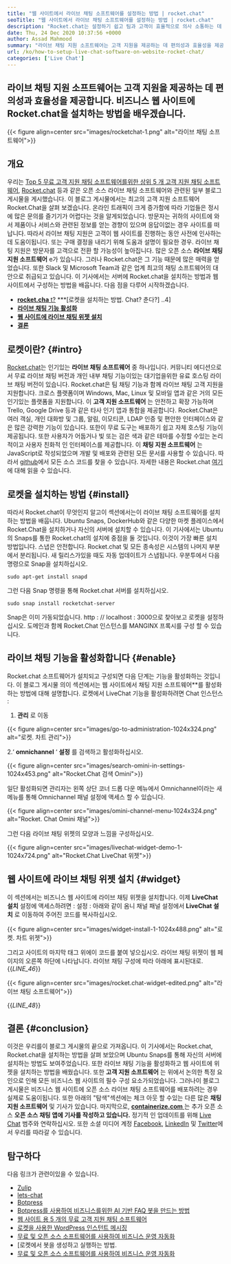 ```yaml
---
title: "웹 사이트에서 라이브 채팅 소프트웨어를 설정하는 방법 | rocket.chat" 
seoTitle: "웹 사이트에서 라이브 채팅 소프트웨어를 설정하는 방법 | rocket.chat" 
description: "Rocket.chat는 설정하기 쉽고 팀과 고객이 효율적으로 의사 소통하는 데 도움이됩니다. 이 라이브 채팅 소프트웨어는 오픈 소스, 크로스 플랫폼 및 자조 주최입니다." 
date: Thu, 24 Dec 2020 10:37:56 +0000
author: Assad Mahmood
summary: "라이브 채팅 지원 소프트웨어는 고객 지원을 제공하는 데 편의성과 효율성을 제공합니다. 비즈니스 웹 사이트에 Rocket.chat을 설치하는 방법을 배우겠습니다." 
url: /ko/how-to-setup-live-chat-software-on-website-rocket-chat/
categories: ['Live Chat']
---
```


## 라이브 채팅 지원 소프트웨어는 고객 지원을 제공하는 데 편의성과 효율성을 제공합니다. 비즈니스 웹 사이트에 Rocket.chat을 설치하는 방법을 배우겠습니다.

{{< figure align=center src="images/rocketchat-1.png" alt="라이브 채팅 소프트웨어">}}


## 개요
우리는 [Top 5 무료 고객 지원 채팅 소프트웨어를위한 상위 5 개 고객 지원 채팅 소프트웨어][1], [Rocket.chat][2] 등과 같은 오픈 소스 라이브 채팅 소프트웨어와 관련된 일부 블로그 게시물을 게시했습니다. 이 블로그 게시물에서는 최고의 고객 지원 소프트웨어 Rocket.Chat을 살펴 보겠습니다. 온라인 트래픽이 크게 증가함에 따라 기업들은 정시에 많은 문의를 즐기기가 어렵다는 것을 알게되었습니다. 방문자는 귀하의 사이트에 와서 제품이나 서비스와 관련된 정보를 얻는 경향이 있으며 응답이없는 경우 사이트를 떠납니다. 따라서 라이브 채팅 지원은 고객이 웹 사이트를 진행하는 동안 사전에 인사하는 데 도움이됩니다. 또는 구매 결정을 내리기 위해 도움과 설명이 필요한 경우.
라이브 채팅 지원은 방문자를 고객으로 전환 할 가능성이 높아집니다. 많은 오픈 소스  **라이브 채팅 지원 소프트웨어**  e가 있습니다. 그러나 Rocket.chat은 그 기능 때문에 많은 매력을 얻었습니다. 또한 Slack 및 Microsoft Team과 같은 업계 최고의 채팅 소프트웨어의 대안으로 취급되고 있습니다. 이 기사에서는 서버에 Rocket.chat을 설치하는 방법과 웹 사이트에서 구성하는 방법을 배웁니다. 다음 점을 다루어 시작하겠습니다.
* [  **rocket.cha**  t?][3]
***[로켓을 설치하는 방법. Chat? 춘다?] ..4]
*  **[라이브 채팅 기능 활성화][5]**  
*  **[웹 사이트에 라이브 채팅 위젯 설치][6]**  
*  **[결론][7]**  

## 로켓이란? {#intro}

[Rocket.chat][8]는 인기있는  **라이브 채팅 소프트웨어** 중 하나입니다. 커뮤니티 에디션으로서 무료 라이브 채팅 버전과 개인 내부 채팅 기능이있는 대기업을위한 유료 호스팅 라이브 채팅 버전이 있습니다. Rocket.chat은 팀 채팅 기능과 함께 라이브 채팅 고객 지원을 지원합니다. 크로스 플랫폼이며 Windows, Mac, Linux 및 모바일 앱과 같은 거의 모든 인기있는 플랫폼을 지원합니다. 이 **고객 지원 소프트웨어**  는 안전하고 확장 가능하며 Trello, Google Drive 등과 같은 타사 인기 앱과 통합을 제공합니다. Rocket.Chat은 여러 객실, 개인 대화방 및 그룹, 알림, 이모티콘, LDAP 인증 및 편안한 인터페이스와 같은 많은 강력한 기능이 있습니다. 또한이 무료 도구는 배포하기 쉽고 자체 호스팅 기능이 제공됩니다. 또한 사용자가 어둡거나 빛 또는 검은 색과 같은 테마를 수정할 수있는 논리적이고 사용자 친화적 인 인터페이스를 제공합니다.
이  **채팅 지원 소프트웨어**  는 JavaScript로 작성되었으며 개발 및 배포와 관련된 모든 문서를 사용할 수 있습니다. 따라서 [github][9]에서 모든 소스 코드를 찾을 수 있습니다. 자세한 내용은 Rocket.chat [여기][10]에 대해 읽을 수 있습니다.

## 로켓을 설치하는 방법 {#install}

따라서 Rocket.chat이 무엇인지 알고이 섹션에서는이 라이브 채팅 소프트웨어를 설치하는 방법을 배웁니다. Ubuntu Snaps, DockerHub와 같은 다양한 마켓 플레이스에서 Rocket.Chat을 설치하거나 자신의 서버에 설치할 수 있습니다. 이 기사에서는 Ubuntu의 Snaps를 통한 Rocket.chat의 설치에 중점을 둘 것입니다. 이것이 가장 빠른 설치 방법입니다.
스냅은 안전합니다. Rocket.chat 및 모든 종속성은 시스템의 나머지 부분에서 분리됩니다. 새 릴리스가있을 때도 자동 업데이트가 스냅됩니다.
우분투에서 다음 명령으로 Snap을 설치하십시오.
```
sudo apt-get install snapd
```
그런 다음 Snap 명령을 통해 Rocket.chat 서버를 설치하십시오.
```
sudo snap install rocketchat-server
```
Snap은 이미 가동되었습니다. http : // localhost : 3000으로 찾아보고 로켓을 설정하십시오. 도메인과 함께 Rocket.Chat 인스턴스를 MANGINX 프록시를 구성 할 수 있습니다.

## 라이브 채팅 기능을 활성화합니다 {#enable}

Rocket.chat 소프트웨어가 설치되고 구성되면 다음 단계는 기능을 활성화하는 것입니다. 이 블로그 게시물 의이 섹션에서는 웹 사이트에서 채팅 지원 소프트웨어**를 활성화하는 방법에 대해 설명합니다. 로켓에서 LiveChat 기능을 활성화하려면 Chat 인스턴스 :
1.  **관리**  로 이동

{{< figure align=center src="images/go-to-administration-1024x324.png" alt="로켓. 차트 관리">}}

2.‘  **omnichannel** ‘ **설정**  를 검색하고 활성화하십시오.

{{< figure align=center src="images/search-omini-in-settings-1024x453.png" alt="Rocket.Chat 검색 Omini">}}

일단 활성화되면 관리자는 왼쪽 상단 코너 드롭 다운 메뉴에서 Omnichannel이라는 새 메뉴를 통해 Omnichannel 패널 설정에 액세스 할 수 있습니다.

{{< figure align=center src="images/omini-channel-menu-1024x324.png" alt="Rocket. Chat Omini 채널">}}

그런 다음 라이브 채팅 위젯의 모양과 느낌을 구성하십시오.

{{< figure align=center src="images/livechat-widget-demo-1-1024x724.png" alt="Rocket.Chat LiveChat 위젯">}}


##  **웹 사이트에 라이브 채팅 위젯 설치**  {#widget}

이 섹션에서는 비즈니스 웹 사이트에 라이브 채팅 위젯을 설치합니다. 이제  **LiveChat 설치**  설정에 액세스하려면 : 설정 :
아래와 같이 옴니 채널 패널 설정에서  **LiveChat 설치**  로 이동하여 주어진 코드를 복사하십시오.

{{< figure align=center src="images/widget-install-1-1024x488.png" alt="로켓. 차트 위젯">}}

그리고 사이트의 마지막 태그 위에이 코드를 붙여 넣으십시오. 라이브 채팅 위젯이 웹 페이지의 오른쪽 하단에 나타납니다. 라이브 채팅 구성에 따라 아래에 표시된대로.
{{_LINE_46_}}

{{< figure align=center src="images/rocket.chat-widget-edited.png" alt="라이브 채팅 소프트웨어">}}

{{_LINE_48_}}

## 결론 {#conclusion}

이것은 우리를이 블로그 게시물의 끝으로 가져옵니다. 이 기사에서는 Rocket.chat, Rocket.chat을 설치하는 방법을 살펴 보았으며 Ubuntu Snaps를 통해 자신의 서버에 설치하는 방법도 보여주었습니다. 또한 라이브 채팅 기능을 활성화하고 웹 사이트에 위젯을 설치하는 방법을 배웠습니다. 또한  **고객 지원 소프트웨어** 는 위에서 논의한 특정 요인으로 인해 모든 비즈니스 웹 사이트의 필수 구성 요소가되었습니다. 그러나이 블로그 게시물은 비즈니스 웹 사이트에 오픈 소스 라이브 채팅 소프트웨어를 배포하려는 경우 실제로 도움이됩니다. 또한 아래의 "탐색"섹션에는 체크 아웃 할 수있는 다른 많은 **채팅 지원 소프트웨어**  및 기사가 있습니다.
마지막으로, [  **containerize.com** ][11]는 추가 오픈 소스 **오픈 소스 채팅 앱에 기사를 작성하고 있습니다.**  정기적 인 업데이트를 위해 [Live Chat][12] 범주와 연락하십시오. 또한 소셜 미디어 계정 [Facebook][13], [LinkedIn][14] 및 [Twitter][15]에서 우리를 따라갈 수 있습니다.

## 탐구하다
다음 링크가 관련이있을 수 있습니다.
  * [Zulip][16]
  * [lets-chat][17]
  * [Botpress][18]
  * [Botpress를 사용하여 비즈니스를위한 AI 기반 FAQ 봇을 만드는 방법][19]
  * [웹 사이트 용 5 개의 무료 고객 지원 채팅 소프트웨어][1]
  * [로켓을 사용한 WordPress 인스턴트 메시징][2]
  * [무료 및 오픈 소스 소프트웨어를 사용하여 비즈니스 운영 자동화][20]
  * [로켓에서 봇을 생성하고 실행하는 방법.
  * [무료 및 오픈 소스 소프트웨어를 사용하여 비즈니스 운영 자동화][20]



[1]: https://blog.containerize.com/live-chat/top-5-free-customer-support-chat-software-for-website/
[2]: https://blog.containerize.com/blogging/instantly-communicate-with-customers-using-wordpress-and-rocket-chat/
[3]: #intro
[4]: #install
[5]: #enable
[6]: #widget
[7]: #conclusion
[8]: https://products.containerize.com/live-chat/rocketchat/
[9]: https://github.com/RocketChat/Rocket.Chat
[10]: https://products.containerize.com/live-chat/rocketchat
[11]: https://www.containerize.com/
[12]: https://products.containerize.com/live-chat/
[13]: https://web.facebook.com/containerize
[14]: https://www.linkedin.com/company/containerize/
[15]: https://twitter.com/containerize_co
[16]: https://products.containerize.com/live-chat/zulip/
[17]: https://products.containerize.com/live-chat/lets-chat/
[18]: https://products.containerize.com/live-chat/botpress/
[19]: https://blog.containerize.com/live-chat/how-to-create-an-ai-based-faq-bot-for-your-business-using-botpress/
[20]: https://blog.containerize.com/blogging/automate-business-operations-using-open-source-software/
[21]: https://blog.containerize.com/live-chat/how-to-create-and-run-a-bot-in-rocket-chat-using-botpress/
